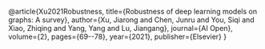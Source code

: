 @article{Xu2021Robustness,
  title={Robustness of deep learning models on graphs: A survey},
  author={Xu, Jiarong and Chen, Junru and You, Siqi and Xiao, Zhiqing and Yang, Yang and Lu, Jiangang},
  journal={AI Open},
  volume={2},
  pages={69--78},
  year={2021},
  publisher={Elsevier}
}